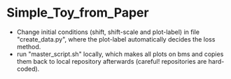 # Simple_Toy_from_Paper

 - Change initial conditions (shift, shift-scale and plot-label) in file "create_data.py", where the plot-label automatically decides the loss method.
 - run "master_script.sh" locally, which makes all plots on bms and copies them back to local repository afterwards (careful! repositories are hard-coded).
